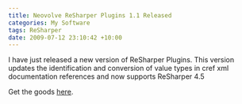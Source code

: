 ```yaml
---
title: Neovolve ReSharper Plugins 1.1 Released
categories: My Software
tags: ReSharper
date: 2009-07-12 23:10:42 +10:00
---
```


I have just released a new version of ReSharper Plugins. This version updates the identification and conversion of value types in cref xml documentation references and now supports ReSharper 4.5

Get the goods [here][0].

[0]: http://neovolvex.codeplex.com/Release/ProjectReleases.aspx?ReleaseId=20865
